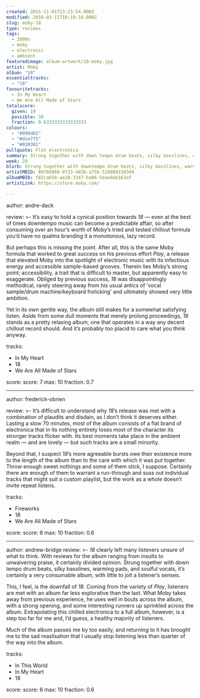```yaml
---
created: 2015-11-01T23:23:54.000Z
modified: 2018-03-11T18:19:18.000Z
slug: moby-18
type: reviews
tags:
  - 2000s
  - moby
  - electronic
  - ambient
featuredimage: album-artwork/18-moby.jpg
artist: Moby
album: "18"
essentialtracks:
  - "18"
favouritetracks:
  - In My Heart
  - We Are All Made of Stars
totalscore:
  given: 19
  possible: 30
  fraction: 0.6333333333333333
colours:
  - "#098db5"
  - "#dce7f5"
  - "#020301"
pullquote: Flat electronica
summary: Strung together with down tempo drum beats, silky basslines, warming pads, and soulful vocals, it’s certainly a very consumable album, with little to jolt a listener’s senses. This, I feel, is the downfall of 18.
week: 29
blurb: Strung together with downtempo drum beats, silky basslines, warming pads, and soulful vocals, it’s a very consumable album with little to jolt listeners' senses.
artistMBID: 8970d868-0723-483b-a75b-51088913d3d4
albumMBID: f83ca650-ae20-3347-ba06-5eaa9ab163af
artistLink: https://store.moby.com/

---
```


author: andre-dack

review: >-
  It’s easy to hold a cynical position towards *18* — even at the best of times downtempo music can become a predictable affair, so after consuming over an hour’s worth of Moby’s tried and tested chillout formula you’d have no qualms branding it a monotonous, lazy record. 
  
  But perhaps this is missing the point. After all, this is the same Moby formula that worked to great success on his previous effort *Play*, a release that elevated Moby into the spotlight of electronic music with its infectious energy and accessible sample-based grooves. Therein lies Moby’s strong point; accessibility, a trait that is difficult to master, but apparently easy to exaggerate. Obliged by previous success, *18* was disappointingly methodical, rarely steering away from his usual antics of ‘vocal sample/drum machine/keyboard frolicking’ and ultimately showed very little ambition. 
  
  Yet in its own gentle way, the album still makes for a somewhat satisfying listen. Aside from some dull moments that merely prolong proceedings, *18* stands as a pretty relaxing album, one that operates in a way any decent chillout record should. And it’s probably too placid to care what you think anyway.

tracks:
  - In My Heart
  - ­18
  - ­We Are All Made of Stars

score:
  score: 7
  max: 10
  fraction: 0.7

---
author: frederick-obrien

review: >-
  It’s difficult to understand why *18*’s release was met with a combination of plaudits and disdain, as I don’t think it deserves either. Lasting a slow 70 minutes, most of the album consists of a flat brand of electronica that in its nothing entirety loses most of the character its stronger tracks flicker with. Its best moments take place in the ambient realm — and are lovely — but such tracks are a small minority. 
  
  Beyond that, I suspect *18*’s more agreeable bursts owe their existence more to the length of the album than to the care with which it was put together. Throw enough sweet nothings and some of them stick, I suppose. Certainly there are enough of them to warrant a run-through and suss out individual tracks that might suit a custom playlist, but the work as a whole doesn’t invite repeat listens.

tracks:
  - Fireworks
  - ­18
  - ­We Are All Made of Stars

score:
  score: 6
  max: 10
  fraction: 0.6

---
author: andrew-bridge
review: >-
  *18* clearly left many listeners unsure of what to think. With reviews for the album ranging from insults to unwaivering praise, it certainly divided opinion. Strung together with down tempo drum beats, silky basslines, warming pads, and soulful vocals, it’s certainly a very consumable album, with little to jolt a listener’s senses. 
  
  This, I feel, is the downfall of *18*. Coming from the variety of *Play*, listeners are met with an album far less explorative than the last. What Moby takes away from previous experience, he uses well in bouts across the album, with a strong opening, and some interesting runners up sprinkled across the album. Extrapolating this chilled electronica to a full album, however, is a step too far for me and, I’d guess, a healthy majority of listeners. 
  
  Much of the album passes me by too easily, and returning to it has brought me to the sad reaslisation that I usually stop listening less than quarter of the way into the album.

tracks:
  - In This World
  - ­In My Heart
  - ­18

score:
  score: 6
  max: 10
  fraction: 0.6
